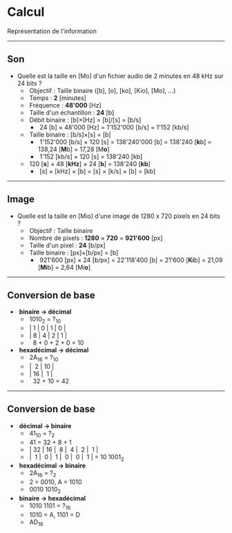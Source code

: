 # Calcul

Représentation de l'information

---

## Son

- Quelle est la taille en [Mo] d'un fichier audio de 2 minutes en 48 kHz sur 24 bits ?
  - &shy;<!-- .element: class="fragment" --> Objectif : Taille binaire <span class="fragment">([b], [o], [ko], [Kio], [Mo], ...)</span>
  - &shy;<!-- .element: class="fragment" --> Temps : <span class="fragment">**2**</span> [minutes]
  - &shy;<!-- .element: class="fragment" --> Fréquence : <span class="fragment">**48'000**</span> [Hz]
  - &shy;<!-- .element: class="fragment" --> Taille d'un échantillon : <span class="fragment">**24**</span> [b]
  - &shy;<!-- .element: class="fragment" --> Débit binaire : <span class="fragment">[b]&times;[Hz] = [b]/[s] =</span> [b/s]
    - &shy;<!-- .element: class="fragment" --> 24 [b] &times; 48'000 [Hz] = 1'152'000 [b/s] <span class="fragment">= 1'152 [kb/s]</span>
  - &shy;<!-- .element: class="fragment" --> Taille binaire : <span class="fragment">[b/s]&times;[s] = [b]</span>
    - &shy;<!-- .element: class="fragment" --> 1'152'000 [b/s] &times; 120 [s] = 138'240'000 [b] <span class="fragment">= 138'240 [**k**b]</span> <span class="fragment">= 138,24 [**M**b]</span> <span class="fragment">= 17,28 [M**o**]</span>
    - &shy;<!-- .element: class="fragment" --> 1'152 [kb/s] &times; 120 [s] = 138'240 [kb]
  - &shy;<!-- .element: class="fragment" --> 120 [**s**] &times; 48 [**kHz**] &times; 24 [**b**] = 138'240 <span class="fragment">[**kb**]</span>
    - &shy;<!-- .element: class="fragment" --> [s] &times; [kHz] &times; [b] <span class="fragment">= [s] &times; [k/s] &times; [b]</span> <span class="fragment">= [kb]</span>

---

## Image

- Quelle est la taille en [Mio] d'une image de 1280 x 720 pixels en 24 bits ?
  - &shy;<!-- .element: class="fragment" --> Objectif : Taille binaire
  - &shy;<!-- .element: class="fragment" --> Nombre de pixels : <span class="fragment">**1280** &times; **720** = **921'600**</span> [px]
  - &shy;<!-- .element: class="fragment" --> Taille d'un pixel : <span class="fragment">**24**</span> [b/px]
  - &shy;<!-- .element: class="fragment" --> Taille binaire : <span class="fragment">[px]&times;[b/px] =</span> [b]
    - &shy;<!-- .element: class="fragment" --> 921'600 [px] &times; 24 [b/px] = 22'118'400 [b] <span class="fragment">= 21'600 [**Ki**b]</span> <span class="fragment">= 21,09 [**Mi**b]</span> <span class="fragment">= 2,64 [Mi**o**]</span>

---

## Conversion de base

- &shy;<!-- .element: class="fragment" --> **binaire &rarr; décimal**
  - &shy;<!-- .element: class="fragment" --> 1010<sub>2</sub> = ?<sub>10</sub>
  - &shy;<!-- .element: class="fragment" --> | 1 | 0 | 1 | 0 |
  - &shy;<!-- .element: class="fragment" --> | 8 | 4 | 2 | 1 |
  - &shy;<!-- .element: class="fragment" --> &nbsp;&nbsp;8 + 0 + 2 + 0 = 10
- &shy;<!-- .element: class="fragment" --> **hexadécimal &rarr; décimal**
  - &shy;<!-- .element: class="fragment" --> 2A<sub>16</sub> = ?<sub>10</sub>
  - &shy;<!-- .element: class="fragment" --> | &nbsp;2 | 10 |
  - &shy;<!-- .element: class="fragment" --> | 16 | &nbsp;1 |
  - &shy;<!-- .element: class="fragment" --> &nbsp;&nbsp;32 + 10 = 42

---

## Conversion de base

- &shy;<!-- .element: class="fragment" --> **décimal &rarr; binaire**
  - &shy;<!-- .element: class="fragment" --> 41<sub>10</sub> = ?<sub>2</sub>
  - &shy;<!-- .element: class="fragment" --> 41 = 32 + 8 + 1
  - &shy;<!-- .element: class="fragment" --> | 32 | 16 | &nbsp;8 | &nbsp;4 | &nbsp;2 | &nbsp;1 |
  - &shy;<!-- .element: class="fragment" --> | &nbsp;1 | &nbsp;0 | &nbsp;1 | &nbsp;0 | &nbsp;0 | &nbsp;1 | = 10 1001<sub>2</sub>
- &shy;<!-- .element: class="fragment" --> **hexadécimal &rarr; binaire**
  - &shy;<!-- .element: class="fragment" --> 2A<sub>16</sub> = ?<sub>2</sub>
  - &shy;<!-- .element: class="fragment" --> 2 = 0010, A = 1010
  - &shy;<!-- .element: class="fragment" --> 0010 1010<sub>2</sub>
- &shy;<!-- .element: class="fragment" --> **binaire &rarr; hexadécimal**
  - &shy;<!-- .element: class="fragment" --> 1010 1101 = ?<sub>16</sub>
  - &shy;<!-- .element: class="fragment" --> 1010 = A, 1101 = D
  - &shy;<!-- .element: class="fragment" --> AD<sub>16</sub>
